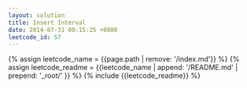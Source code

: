 ```yaml
---
layout: solution
title: Insert Interval
date: 2014-07-31 00:15:25 +0800
leetcode_id: 57
---
```

{% assign leetcode_name = {{page.path | remove: '/index.md'}}  %}
{% assign leetcode_readme = {{leetcode_name | append: '/README.md' | prepend: '_root/' }}  %}
{% include {{leetcode_readme}} %}
